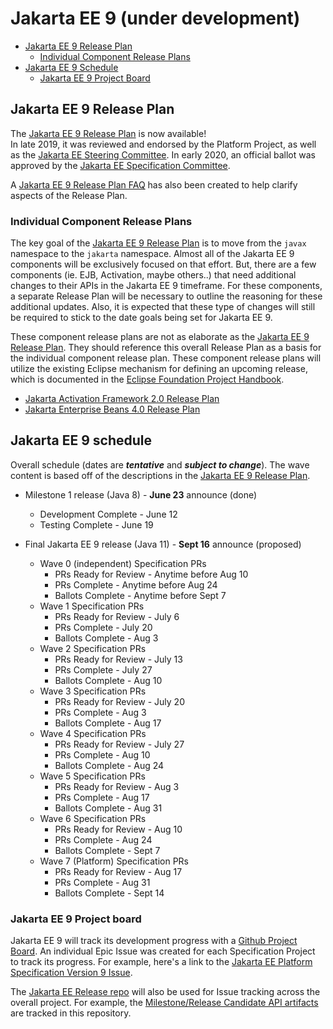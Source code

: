# Jakarta EE 9 (under development)

- [Jakarta EE 9 Release Plan](#jakarta-ee-9-release-plan)
    - [Individual Component Release Plans](#individual-component-release-plans)
- [Jakarta EE 9 Schedule](#jakarta-ee-9-schedule)
    - [Jakarta EE 9 Project Board](#jakarta-ee-9-project-board)

## Jakarta EE 9 Release Plan

The [Jakarta EE 9 Release Plan](JakartaEE9ReleasePlan) is now available!  
In late 2019, it was reviewed and endorsed by the Platform Project, as well as the [Jakarta EE Steering Committee](https://jakarta.ee/meeting_minutes/steering_committee/minutes-december-17-2019.pdf).
In early 2020, an official ballot was approved by the [Jakarta EE Specification Committee](https://www.eclipse.org/lists/jakarta.ee-spec/msg00574.html).

A [Jakarta EE 9 Release Plan FAQ](https://eclipse-ee4j.github.io/jakartaee-platform/jakartaee9/JakartaEE9ReleasePlanFAQ) has also been created to help clarify aspects of the Release Plan.

### Individual Component Release Plans

The key goal of the [Jakarta EE 9 Release Plan](JakartaEE9ReleasePlan) is to move from the `javax` namespace to the `jakarta` namespace.
Almost all of the Jakarta EE 9 components will be exclusively focused on that effort.
But, there are a few components (ie. EJB, Activation, maybe others..) that need additional changes to their APIs in the Jakarta EE 9 timeframe.
For these components, a separate Release Plan will be necessary to outline the reasoning for these additional updates.
Also, it is expected that these type of changes will still be required to stick to the date goals being set for Jakarta EE 9.

These component release plans are not as elaborate as the [Jakarta EE 9 Release Plan](JakartaEE9ReleasePlan).
They should reference this overall Release Plan as a basis for the individual component release plan.
These component release plans will utilize the existing Eclipse mechanism for defining an upcoming release, which is documented in the [Eclipse Foundation Project Handbook](https://www.eclipse.org/projects/handbook/#release).

- [Jakarta Activation Framework 2.0 Release Plan](https://projects.eclipse.org/projects/ee4j.jaf/releases/2.0/plan)
- [Jakarta Enterprise Beans 4.0 Release Plan](https://projects.eclipse.org/projects/ee4j.ejb/releases/4.0/plan)

## Jakarta EE 9 schedule

Overall schedule (dates are ***tentative*** and ***subject to change***).  The wave content is based off of the descriptions in the [Jakarta EE 9 Release Plan](JakartaEE9ReleasePlan).

- Milestone 1 release (Java 8) - **June 23** announce (done)
    - Development Complete - June 12
    - Testing Complete - June 19
    
    
- Final Jakarta EE 9 release (Java 11) - **Sept 16** announce (proposed)
    - Wave 0 (independent) Specification PRs 
        - PRs Ready for Review - Anytime before Aug 10
        - PRs Complete - Anytime before Aug 24
        - Ballots Complete - Anytime before Sept 7
    - Wave 1 Specification PRs 
        - PRs Ready for Review - July 6
        - PRs Complete - July 20
        - Ballots Complete - Aug 3
    - Wave 2 Specification PRs 
        - PRs Ready for Review - July 13
        - PRs Complete - July 27
        - Ballots Complete - Aug 10
    - Wave 3 Specification PRs 
        - PRs Ready for Review - July 20
        - PRs Complete - Aug 3
        - Ballots Complete - Aug 17
    - Wave 4 Specification PRs 
        - PRs Ready for Review - July 27
        - PRs Complete - Aug 10
        - Ballots Complete - Aug 24
    - Wave 5 Specification PRs 
        - PRs Ready for Review - Aug 3
        - PRs Complete - Aug 17
        - Ballots Complete - Aug 31
    - Wave 6 Specification PRs 
        - PRs Ready for Review - Aug 10
        - PRs Complete - Aug 24
        - Ballots Complete - Sept 7
    - Wave 7 (Platform) Specification PRs 
        - PRs Ready for Review - Aug 17
        - PRs Complete - Aug 31
        - Ballots Complete - Sept 14 
    
### Jakarta EE 9 Project board

Jakarta EE 9 will track its development progress with a [Github Project Board](https://github.com/orgs/eclipse-ee4j/projects/17).
An individual Epic Issue was created for each Specification Project to track its progress.
For example, here's a link to the [Jakarta EE Platform Specification Version 9 Issue](https://github.com/eclipse-ee4j/jakartaee-platform/issues/133).

The [Jakarta EE Release repo](https://github.com/eclipse-ee4j/jakartaee-release) will also be used for Issue tracking across the overall project.
For example, the [Milestone/Release Candidate API artifacts](https://github.com/eclipse-ee4j/jakartaee-release/issues) are tracked in this repository.
